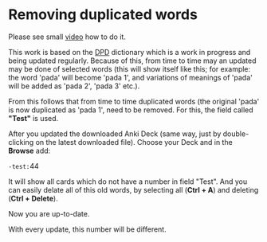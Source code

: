 <h1>Removing duplicated words</h1>
<p>Please see small <a href="https://user-images.githubusercontent.com/39419221/187020101-701ee57e-b708-4be1-91d7-0c9b411a11cd.mp4">video</a> how to do it.</p>
<p>This work is based on the <a href="https://digitalpalidictionary.github.io/">DPD</a> dictionary which is a work in progress and being updated regularly. Because of this, from time to time may an updated may be done of selected words (this will show itself like this; for example: the word 'pada' will become 'pada 1', and variations of meanings of 'pada' will be added as 'pada 2', 'pada 3' etc.). </p>
<p>From this follows that from time to time duplicated words (the original 'pada' is now duplicated as 'pada 1', need to be removed. For this, the field called <strong>"Test"</strong> is used.</p>
<p>After you updated the downloaded Anki Deck (same way, just by double-clicking on the latest downloaded file). Choose your Deck and in the <strong>Browse</strong> add:</p>
<p><code>-test:</code>44</p>
<p>It will show all cards which do not have a number in field "Test". And you can easily delate all of this old words, by selecting all (<strong>Ctrl + A</strong>) and deleting (<strong>Ctrl + Delete</strong>). </p>
<p>Now you are up-to-date.</p>
<p>With every update, this number will be different.</p>